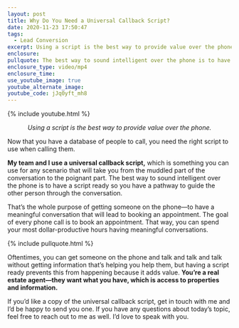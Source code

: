 ```yaml
---
layout: post
title: Why Do You Need a Universal Callback Script?
date: 2020-11-23 17:50:47
tags:
  - Lead Conversion
excerpt: Using a script is the best way to provide value over the phone.
enclosure:
pullquote: The best way to sound intelligent over the phone is to have a script ready.
enclosure_type: video/mp4
enclosure_time:
use_youtube_image: true
youtube_alternate_image:
youtube_code: jJq0yft_mh8
---
```


{% include youtube.html %}

<p style="text-align: center;"><em>Using a script is the best way to provide value over the phone.</em></p>

Now that you have a database of people to call, you need the right script to use when calling them.&nbsp;

**My team and I use a universal callback script,** which is something you can use for any scenario that will take you from the muddled part of the conversation to the poignant part. The best way to sound intelligent over the phone is to have a script ready so you have a pathway to guide the other person through the conversation.&nbsp;

That’s the whole purpose of getting someone on the phone—to have a meaningful conversation that will lead to booking an appointment. The goal of every phone call is to book an appointment. That way, you can spend your most dollar-productive hours having meaningful conversations.

{% include pullquote.html %}

Oftentimes, you can get someone on the phone and talk and talk and talk without getting information that’s helping you help them, but having a script ready prevents this from happening because it adds value. **You’re a real estate agent—they want what you have, which is access to properties and information.&nbsp;**

If you’d like a copy of the universal callback script, get in touch with me and I’d be happy to send you one. If you have any questions about today’s topic, feel free to reach out to me as well. I’d love to speak with you.